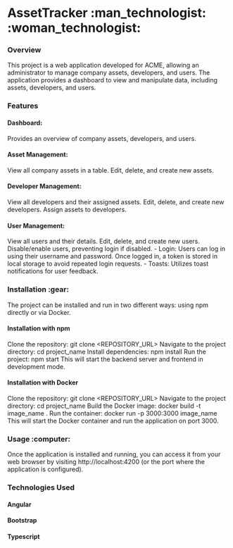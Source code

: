 <h1>AssetTracker :man_technologist: :woman_technologist:</h1>

<h3>Overview</h3>
This project is a web application developed for ACME, allowing an administrator to manage company assets, developers, and users. The application provides a dashboard to view and manipulate data, including assets, developers, and users.

<h3>Features</h3>
<h4>Dashboard:</h4> 
Provides an overview of company assets, developers, and users.  
<h4>Asset Management:</h4>
View all company assets in a table.
Edit, delete, and create new assets.
<h4>Developer Management:</h4> 
View all developers and their assigned assets.
Edit, delete, and create new developers.
Assign assets to developers.
<h4>User Management:</h4>
View all users and their details.
Edit, delete, and create new users.
Disable/enable users, preventing login if disabled.
- Login: Users can log in using their username and password. Once logged in, a token is stored in local storage to avoid repeated login requests.
- Toasts: Utilizes toast notifications for user feedback.

<h3>Installation :gear:</h3>
The project can be installed and run in two different ways: using npm directly or via Docker.

<h4>Installation with npm</h4>

Clone the repository:
git clone <REPOSITORY_URL>
Navigate to the project directory:
cd project_name
Install dependencies:
npm install
Run the project:
npm start
This will start the backend server and frontend in development mode.

<h4>Installation with Docker</h4>

Clone the repository:
git clone <REPOSITORY_URL>
Navigate to the project directory:
cd project_name
Build the Docker image:
docker build -t image_name .
Run the container:
docker run -p 3000:3000 image_name
This will start the Docker container and run the application on port 3000.

<h3>Usage :computer:</h3>
Once the application is installed and running, you can access it from your web browser by visiting http://localhost:4200 (or the port where the application is configured).

<h3>Technologies Used</h3>
<h4>Angular</h4>
<h4>Bootstrap</h4>
<h4>Typescript</h4>
